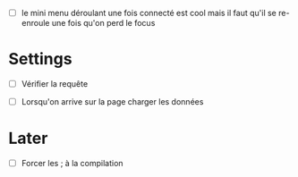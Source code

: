 - [ ] le mini menu déroulant une fois connecté est cool mais il faut qu'il se re-enroule une fois qu'on perd le focus
# Settings
- [ ] Vérifier la requête
- [ ] Lorsqu'on arrive sur la page charger les données 






# Later
- [ ] Forcer les ; à la compilation